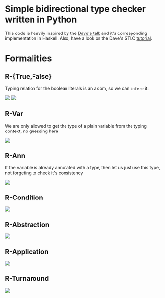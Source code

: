 # Simple bidirectional type checker written in Python
This code is heavily inspired by the [Dave's talk](https://www.youtube.com/watch?v=utyBNDj7s2w) and it's corresponding implementation in Haskell.
Also, have a look on the Dave's STLC [tutorial](http://www.davidchristiansen.dk/tutorials/bidirectional.pdf).

# Formalities
## R-{True,False}
Typing relation for the boolean literals is an axiom, so we can `infere` it:

<img src="https://render.githubusercontent.com/render/math?math=\Large \frac {} {\textbf{\Gamma} \vdash true \Rightarrow Boolean}">
<img src="https://render.githubusercontent.com/render/math?math=\Large \frac {} {\textbf{\Gamma} \vdash false \Rightarrow Boolean}">

## R-Var
We are only allowed to get the type of a plain variable from the typing context, no guessing here

<img src="https://render.githubusercontent.com/render/math?math=\Large \frac {(x : \tau) \in \textbf{\Gamma}} {\textbf{\Gamma} \vdash x \Rightarrow \tau}">

## R-Ann
If the variable is already annotated with a type, then let us just use this type, not forgeting to check it's consistency

<img src="https://render.githubusercontent.com/render/math?math=\Large \frac {\textbf{\Gamma} \vdash x \Leftarrow \tau} {\textbf{\Gamma} \vdash (x : \tau) \Rightarrow \tau}">

## R-Condition
<img src="https://render.githubusercontent.com/render/math?math=\Large \frac {\textbf{\Gamma} \vdash e_1 \Leftarrow Boolean \:\:\: \textbf{\Gamma} \vdash e_2 \Leftarrow \tau \:\:\: \textbf{\Gamma} \vdash e_3 \Leftarrow \tau} {\textbf{\Gamma} \vdash if\:e_1\:then\:e_2\:else\:e_3 \Leftarrow \tau}">

## R-Abstraction
<img src="https://render.githubusercontent.com/render/math?math=\Large \frac {\textbf{\Gamma}, x: \tau_1 \vdash t \Leftarrow \tau_2} {\textbf{\Gamma} \vdash \lambda x . t \Leftarrow \tau_1 \longrightarrow \tau_2}">

## R-Application
<img src="https://render.githubusercontent.com/render/math?math=\Large \frac {\textbf{\Gamma} \vdash t_1 \Rightarrow \tau_1 \longrightarrow \tau_2 \:\:\: \textbf{\Gamma} \vdash t_2 \Leftarrow \tau_1} {\textbf{\Gamma} \vdash t_1 \:\: t_2 \Rightarrow \tau_2}">

## R-Turnaround
<img src="https://render.githubusercontent.com/render/math?math=\Large \frac {\textbf{\Gamma} \vdash t \Rightarrow \tau} {\textbf{\Gamma} \vdash t \Leftarrow \tau}">
